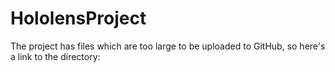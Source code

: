 # HololensProject

The project has files which are too large to be uploaded to GitHub, so here's a link to the directory: 
